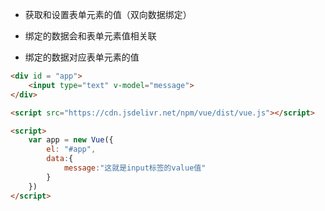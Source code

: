 - 获取和设置表单元素的值（双向数据绑定）
    
- 绑定的数据会和表单元素值相关联
    
- 绑定的数据对应表单元素的值

```html
<div id = "app">
    <input type="text" v-model="message">
</div>

<script src="https://cdn.jsdelivr.net/npm/vue/dist/vue.js"></script>

<script>
	var app = new Vue({
    	el: "#app", 
    	data:{
			message:"这就是input标签的value值"
		}
	})
</script>

```